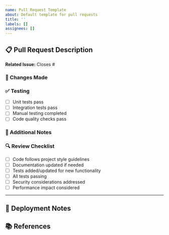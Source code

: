 ```yaml
---
name: Pull Request Template
about: Default template for pull requests
title: ''
labels: []
assignees: []
---
```


## 📋 Pull Request Description

**Related Issue:** Closes #

### 🔧 Changes Made

<!-- Describe what changes you made and why -->

### ✅ Testing

<!-- How did you test these changes? -->

- [ ] Unit tests pass
- [ ] Integration tests pass
- [ ] Manual testing completed
- [ ] Code quality checks pass

### 📝 Additional Notes

<!-- Any additional context, screenshots, or considerations for reviewers -->

### 🔍 Review Checklist

- [ ] Code follows project style guidelines
- [ ] Documentation updated if needed
- [ ] Tests added/updated for new functionality
- [ ] All tests passing
- [ ] Security considerations addressed
- [ ] Performance impact considered

---

## 🚀 Deployment Notes

<!-- Any special deployment considerations or rollback plans -->

## 📚 References

<!-- Links to related PRs, issues, or documentation -->
